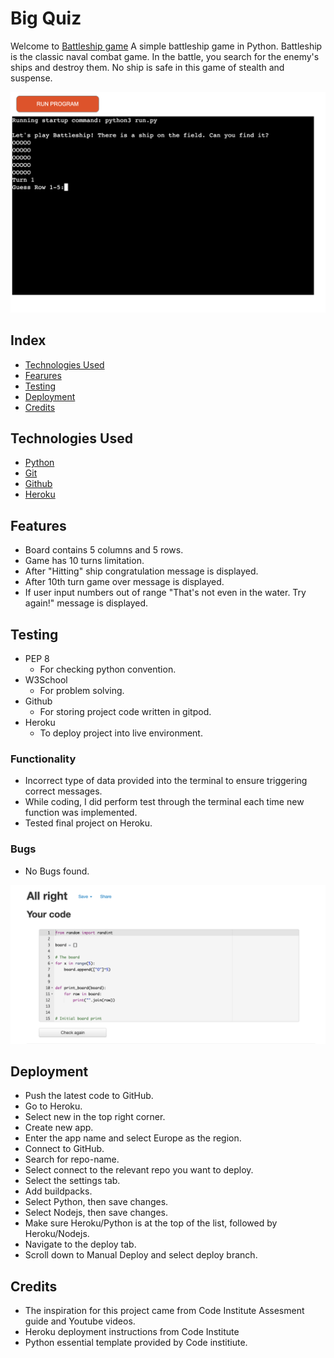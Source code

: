 # Big Quiz

Welcome to [Battleship game](https://battleship-game15.herokuapp.com/) A simple battleship game in Python. Battleship is the classic naval combat game. In the battle, you search for the enemy's ships and destroy them. No ship is safe in this game of stealth and suspense.

![mockup](images_readme/mockup.png)

## Index 
* [Technologies Used](#technologies-used)
* [Fearures](#features)
* [Testing](#testing)
* [Deployment](#deployment)
* [Credits](#credits)

## Technologies Used

 * [Python](https://en.wikipedia.org/wiki/Python_(programming_language))
 * [Git](https://en.wikipedia.org/wiki/Git) 
 * [Github](https://en.wikipedia.org/wiki/GitHub) 
 * [Heroku](https://en.wikipedia.org/wiki/Heroku)


## Features

* Board contains 5 columns and 5 rows.
* Game has 10 turns limitation.
* After "Hitting" ship congratulation message is displayed.
* After 10th turn game over message is displayed. 
* If user input numbers out of range "That's not even in the water. Try again!" message is displayed. 

## Testing

* PEP 8
  * For checking python convention.
* W3School 
  * For problem solving.
* Github 
  * For storing project code written in gitpod.
* Heroku 
  * To deploy project into live environment.



### Functionality

* Incorrect type of data provided into the terminal to ensure triggering correct messages.
* While coding, I did perform test through the terminal each time new function was implemented.
* Tested final project on Heroku.


### Bugs

* No Bugs found.

![pep8](images_readme/pep8.png)


## Deployment

* Push the latest code to GitHub.
* Go to Heroku.
* Select new in the top right corner.
* Create new app.
* Enter the app name and select Europe as the region.
* Connect to GitHub.
* Search for repo-name. 
* Select connect to the relevant repo you want to deploy.
* Select the settings tab. 
* Add buildpacks.
* Select Python, then save changes.
* Select Nodejs, then save changes.
* Make sure Heroku/Python is at the top of the list, followed by Heroku/Nodejs.
* Navigate to the deploy tab. 
* Scroll down to Manual Deploy and select deploy branch.


## Credits

* The inspiration for this project came from Code Institute Assesment guide and Youtube videos.
* Heroku deployment instructions from Code Institute
* Python essential template provided by Code institiute.

